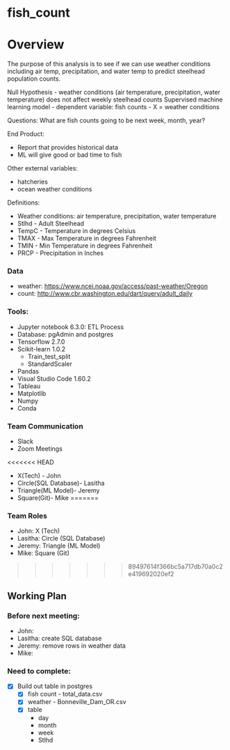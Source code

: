 # fish_count

# Overview
The purpose of this analysis is to see if we can use weather conditions including air temp, precipitation, and water temp to predict steelhead population counts. 

Null Hypothesis - weather conditions (air temperature, precipitation, water temperature) does not affect weekly steelhead counts 
Supervised machine learning model
    - dependent variable: fish counts
    - X = weather conditions

Questions: 
What are fish counts going to be next week, month, year?


End Product:
- Report that provides historical data
- ML will give good or bad time to fish


Other external variables: 
- hatcheries
- ocean weather conditions


Definitions:
- Weather conditions: air temperature, precipitation, water temperature
- Stlhd - Adult Steelhead
- TempC - Temperature in degrees Celsius 
- TMAX - Max Temperature in degrees Fahrenheit
- TMIN - Min Temperature in degrees Fahrenheit
- PRCP - Precipitation in Inches

### Data
- weather: https://www.ncei.noaa.gov/access/past-weather/Oregon
- count: http://www.cbr.washington.edu/dart/query/adult_daily

### Tools:
- Jupyter notebook 6.3.0: ETL Process
- Database: pgAdmin and postgres
- Tensorflow 2.7.0
- Scikit-learn 1.0.2
    - Train_test_split
    - StandardScaler
- Pandas
- Visual Studio Code 1.60.2
- Tableau
- Matplotlib
- Numpy
- Conda

### Team Communication
- Slack
- Zoom Meetings

<<<<<<< HEAD
- X(Tech) - John
- Circle(SQL Database)- Lasitha
- Triangle(ML Model)- Jeremy
- Square(Git)- Mike 
=======
### Team Roles
- John: X (Tech) 
- Lasitha: Circle (SQL Database)
- Jeremy: Triangle (ML Model) 
- Mike: Square (Git)  
>>>>>>> 89497614f366bc5a717db70a0c2e419692020ef2


## Working Plan
### Before next meeting:
- John:
- Lasitha: create SQL database
- Jeremy: remove rows in weather data
- Mike: 

### Need to complete:
- [x] Build out table in postgres
    - [x] fish count - total_data.csv
    - [x] weather - Bonneville_Dam_OR.csv
    - [x] table
        - day 
        - month
        - week
        - Stlhd



